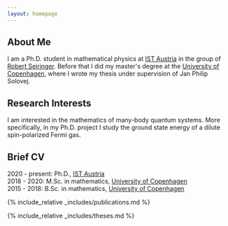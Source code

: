 ```yaml
---
layout: homepage
---
```


## About Me

I am a Ph.D. student in mathematical physics at [IST Austria](https://ist.ac.at/en/home/) in the group of [Robert Seiringer](https://ist.ac.at/en/research/seiringer-group/).
Before that I did my master's degree at the [University of Copenhagen](https://www.math.ku.dk/english/), 
where I wrote my thesis under supervision of Jan Philip Solovej.

## Research Interests

I am interested in the mathematics of many-body quantum systems. 
More specifically, in my Ph.D. project I study the ground state energy of a dilute spin-polarized Fermi gas.

## Brief CV

2020 - present: Ph.D., [IST Austria](https://ist.ac.at/en/home/)   
2018 - 2020: M.Sc. in mathematics, [University of Copenhagen](https://www.math.ku.dk/english/)   
2015 - 2018: B.Sc. in mathematics, [University of Copenhagen](https://www.math.ku.dk/english/)

{% include_relative _includes/publications.md %}

{% include_relative _includes/theses.md %}
